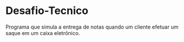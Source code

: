 # Desafio-Tecnico
Programa que simula a entrega de notas quando um cliente efetuar um saque em um caixa eletrônico. 

